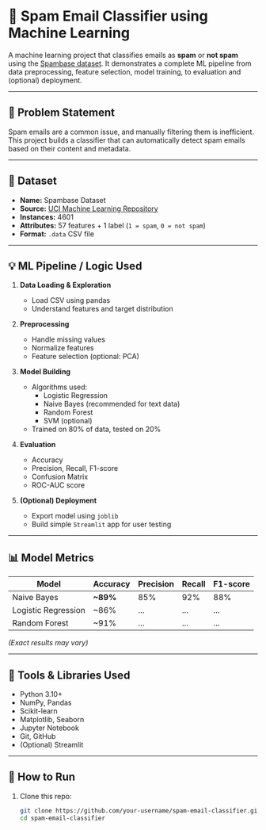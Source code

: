 # 📧 Spam Email Classifier using Machine Learning

A machine learning project that classifies emails as **spam** or **not spam** using the [Spambase dataset](https://archive.ics.uci.edu/dataset/94/spambase). It demonstrates a complete ML pipeline from data preprocessing, feature selection, model training, to evaluation and (optional) deployment.

---

## 🧠 Problem Statement

Spam emails are a common issue, and manually filtering them is inefficient. This project builds a classifier that can automatically detect spam emails based on their content and metadata.

---

## 📂 Dataset

- **Name:** Spambase Dataset
- **Source:** [UCI Machine Learning Repository](https://archive.ics.uci.edu/dataset/94/spambase)
- **Instances:** 4601
- **Attributes:** 57 features + 1 label (`1 = spam`, `0 = not spam`)
- **Format:** `.data` CSV file

---

## 💡 ML Pipeline / Logic Used

1. **Data Loading & Exploration**
   - Load CSV using pandas
   - Understand features and target distribution

2. **Preprocessing**
   - Handle missing values
   - Normalize features
   - Feature selection (optional: PCA)

3. **Model Building**
   - Algorithms used:
     - Logistic Regression
     - Naive Bayes (recommended for text data)
     - Random Forest
     - SVM (optional)
   - Trained on 80% of data, tested on 20%

4. **Evaluation**
   - Accuracy
   - Precision, Recall, F1-score
   - Confusion Matrix
   - ROC-AUC score

5. **(Optional) Deployment**
   - Export model using `joblib`
   - Build simple `Streamlit` app for user testing

---

## 📊 Model Metrics

| Model              | Accuracy | Precision | Recall | F1-score |
|--------------------|----------|-----------|--------|----------|
| Naive Bayes        |  **~89%** | 85%       | 92%    | 88%      |
| Logistic Regression| ~86%     | ...       | ...    | ...      |
| Random Forest      | ~91%     | ...       | ...    | ...      |

*(Exact results may vary)*

---

## 🧰 Tools & Libraries Used

- Python 3.10+
- NumPy, Pandas
- Scikit-learn
- Matplotlib, Seaborn
- Jupyter Notebook
- Git, GitHub
- (Optional) Streamlit

---

## 🚀 How to Run

1. Clone this repo:
   ```bash
   git clone https://github.com/your-username/spam-email-classifier.git
   cd spam-email-classifier

